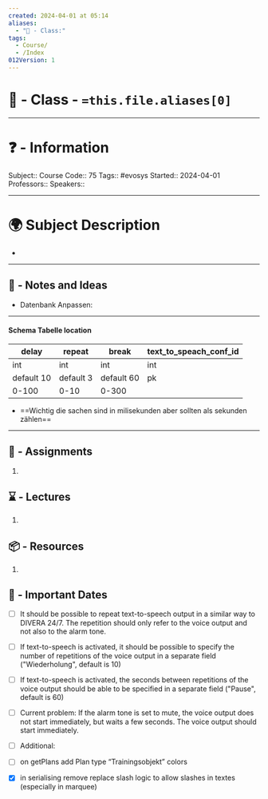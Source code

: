 ```yaml
---
created: 2024-04-01 at 05:14
aliases:
  - "🏫 - Class:"
tags:
  - Course/
  - /Index
012Version: 1
---
```


# 📃 - Class - `=this.file.aliases[0]`

---
# ❓ - Information
Subject::
Course Code:: 75
Tags:: #evosys 
Started:: 2024-04-01
Professors::
Speakers::

---
# 🌍 Subject Description
-   
---

## 📜 - Notes and Ideas
- Datenbank Anpassen:
---
#### Schema Tabelle location

| delay      | repeat    | break      | text_to_speach_conf_id |
| ---------- | --------- | ---------- | ---------------------- |
| int        | int       | int        | int                    |
| default 10 | default 3 | default 60 | pk                     |
| 0-100      | 0-10      | 0-300      |                        |
- ==Wichtig die sachen sind in milisekunden aber sollten als sekunden zählen==
----

## 🎯 - Assignments
1. 
## ⌛ - Lectures
1. 
## 📦 - Resources
1. 
## 📅 - Important Dates
- [ ] It should be possible to repeat text-to-speech output in a similar way to DIVERA 24/7. The repetition should only refer to the voice output and not also to the alarm tone.
- [ ] If text-to-speech is activated, it should be possible to specify the number of repetitions of the voice output in a separate field ("Wiederholung", default is 10)
- [ ] If text-to-speech is activated, the seconds between repetitions of the voice output should be able to be specified in a separate field ("Pause", default is 60)
- [ ] Current problem: If the alarm tone is set to mute, the voice output does not start immediately, but waits a few seconds. The voice output should start immediately.
- [ ] Additional:
- [ ] on getPlans add Plan type “Trainingsobjekt” colors
- [x] in serialising remove replace slash logic to allow slashes in textes (especially in marquee)


